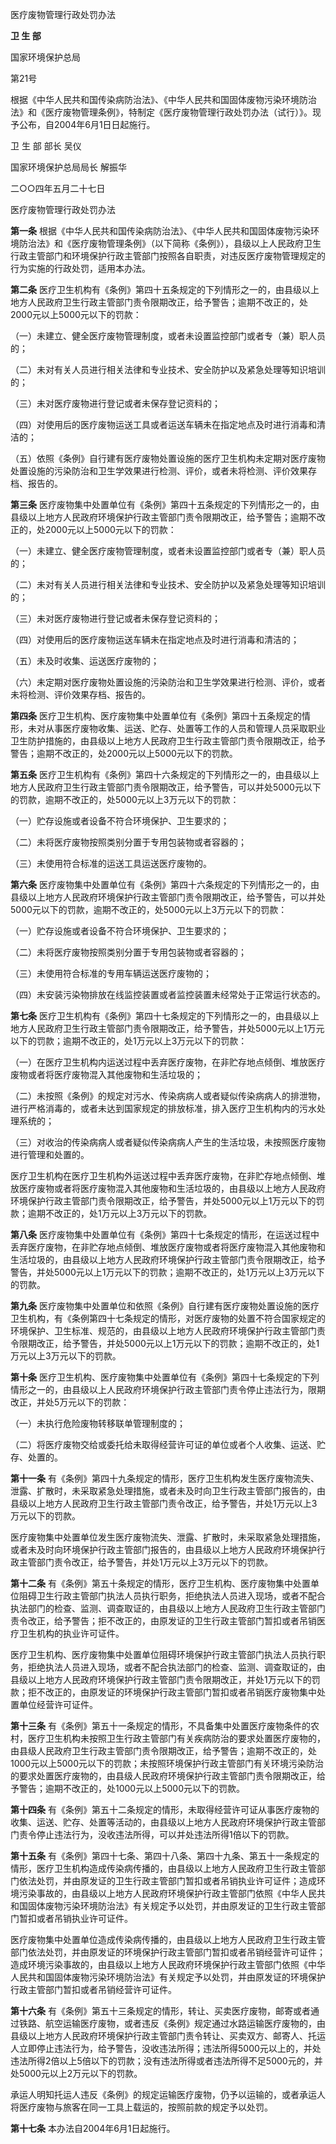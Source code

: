 医疗废物管理行政处罚办法

**卫 生 部**

国家环境保护总局

第21号

根据《中华人民共和国传染病防治法》、《中华人民共和国固体废物污染环境防治法》和《医疗废物管理条例》，特制定《医疗废物管理行政处罚办法（试行）》。现予公布，自2004年6月1日日起施行。

卫 生 部 部长 吴仪

国家环境保护总局局长 解振华

二○○四年五月二十七日

医疗废物管理行政处罚办法

**第一条** 根据《中华人民共和国传染病防治法》、《中华人民共和国固体废物污染环境防治法》和《医疗废物管理条例》（以下简称《条例》），县级以上人民政府卫生行政主管部门和环境保护行政主管部门按照各自职责，对违反医疗废物管理规定的行为实施的行政处罚，适用本办法。

**第二条** 医疗卫生机构有《条例》第四十五条规定的下列情形之一的，由县级以上地方人民政府卫生行政主管部门责令限期改正，给予警告；逾期不改正的，处2000元以上5000元以下的罚款：

（一）未建立、健全医疗废物管理制度，或者未设置监控部门或者专（兼）职人员的；

（二）未对有关人员进行相关法律和专业技术、安全防护以及紧急处理等知识培训的；

（三）未对医疗废物进行登记或者未保存登记资料的；

（四）对使用后的医疗废物运送工具或者运送车辆未在指定地点及时进行消毒和清洁的；

（五）依照《条例》自行建有医疗废物处置设施的医疗卫生机构未定期对医疗废物处置设施的污染防治和卫生学效果进行检测、评价，或者未将检测、评价效果存档、报告的。

**第三条** 医疗废物集中处置单位有《条例》第四十五条规定的下列情形之一的，由县级以上地方人民政府环境保护行政主管部门责令限期改正，给予警告；逾期不改正的，处2000元以上5000元以下的罚款：

（一）未建立、健全医疗废物管理制度，或者未设置监控部门或者专（兼）职人员的；

（二）未对有关人员进行相关法律和专业技术、安全防护以及紧急处理等知识培训的；

（三）未对医疗废物进行登记或者未保存登记资料的；

（四）对使用后的医疗废物运送车辆未在指定地点及时进行消毒和清洁的；

（五）未及时收集、运送医疗废物的；

（六）未定期对医疗废物处置设施的污染防治和卫生学效果进行检测、评价，或者未将检测、评价效果存档、报告的。

**第四条** 医疗卫生机构、医疗废物集中处置单位有《条例》第四十五条规定的情形，未对从事医疗废物收集、运送、贮存、处置等工作的人员和管理人员采取职业卫生防护措施的，由县级以上地方人民政府卫生行政主管部门责令限期改正，给予警告；逾期不改正的，处2000元以上5000元以下的罚款。

**第五条** 医疗卫生机构有《条例》第四十六条规定的下列情形之一的，由县级以上地方人民政府卫生行政主管部门责令限期改正，给予警告，可以并处5000元以下的罚款，逾期不改正的，处5000元以上3万元以下的罚款：

（一）贮存设施或者设备不符合环境保护、卫生要求的；

（二）未将医疗废物按照类别分置于专用包装物或者容器的；

（三）未使用符合标准的运送工具运送医疗废物的。

**第六条** 医疗废物集中处置单位有《条例》第四十六条规定的下列情形之一的，由县级以上地方人民政府环境保护行政主管部门责令限期改正，给予警告，可以并处5000元以下的罚款，逾期不改正的，处5000元以上3万元以下的罚款：

（一）贮存设施或者设备不符合环境保护、卫生要求的；

（二）未将医疗废物按照类别分置于专用包装物或者容器的；

（三）未使用符合标准的专用车辆运送医疗废物的；

（四）未安装污染物排放在线监控装置或者监控装置未经常处于正常运行状态的。

**第七条** 医疗卫生机构有《条例》第四十七条规定的下列情形之一的，由县级以上地方人民政府卫生行政主管部门责令限期改正，给予警告，并处5000元以上1万元以下的罚款；逾期不改正的，处1万元以上3万元以下的罚款：

（一）在医疗卫生机构内运送过程中丢弃医疗废物，在非贮存地点倾倒、堆放医疗废物或者将医疗废物混入其他废物和生活垃圾的；

（二）未按照《条例》的规定对污水、传染病病人或者疑似传染病病人的排泄物，进行严格消毒的，或者未达到国家规定的排放标准，排入医疗卫生机构内的污水处理系统的；

（三）对收治的传染病病人或者疑似传染病病人产生的生活垃圾，未按照医疗废物进行管理和处置的。

医疗卫生机构在医疗卫生机构外运送过程中丢弃医疗废物，在非贮存地点倾倒、堆放医疗废物或者将医疗废物混入其他废物和生活垃圾的，由县级以上地方人民政府环境保护行政主管部门责令限期改正，给予警告，并处5000元以上1万元以下的罚款；逾期不改正的，处1万元以上3万元以下的罚款。

**第八条** 医疗废物集中处置单位有《条例》第四十七条规定的情形，在运送过程中丢弃医疗废物，在非贮存地点倾倒、堆放医疗废物或者将医疗废物混入其他废物和生活垃圾的，由县级以上地方人民政府环境保护行政主管部门责令限期改正，给予警告，并处5000元以上1万元以下的罚款；逾期不改正的，处1万元以上3万元以下的罚款。

**第九条** 医疗废物集中处置单位和依照《条例》自行建有医疗废物处置设施的医疗卫生机构，有《条例第四十七条规定的情形，对医疗废物的处置不符合国家规定的环境保护、卫生标准、规范的，由县级以上地方人民政府环境保护行政主管部门责令限期改正，给予警告，并处5000元以上1万元以下的罚款；逾期不改正的，处1万元以上3万元以下的罚款。

**第十条** 医疗卫生机构、医疗废物集中处置单位有《条例》第四十七条规定的下列情形之一的，由县级以上人民政府环境保护行政主管部门责令停止违法行为，限期改正，并处5万元以下的罚款：

（一）未执行危险废物转移联单管理制度的；

（二）将医疗废物交给或委托给未取得经营许可证的单位或者个人收集、运送、贮存、处置的。

**第十一条** 有《条例》第四十九条规定的情形，医疗卫生机构发生医疗废物流失、泄露、扩散时，未采取紧急处理措施，或者未及时向卫生行政主管部门报告的，由县级以上地方人民政府卫生行政主管部门责令改正，给予警告，并处1万元以上3万元以下的罚款。

医疗废物集中处置单位发生医疗废物流失、泄露、扩散时，未采取紧急处理措施，或者未及时向环境保护行政主管部门报告的，由县级以上地方人民政府环境保护行政主管部门责令改正，给予警告，并处1万元以上3万元以下的罚款。

**第十二条** 有《条例》第五十条规定的情形，医疗卫生机构、医疗废物集中处置单位阻碍卫生行政主管部门执法人员执行职务，拒绝执法人员进入现场，或者不配合执法部门的检查、监测、调查取证的，由县级以上地方人民政府卫生行政主管部门责令改正，给予警告；拒不改正的，由原发证的卫生行政主管部门暂扣或者吊销医疗卫生机构的执业许可证件。

医疗卫生机构、医疗废物集中处置单位阻碍环境保护行政主管部门执法人员执行职务，拒绝执法人员进入现场，或者不配合执法部门的检查、监测、调查取证的，由县级以上地方人民政府环境保护行政主管部门责令限期改正，并处1万元以下的罚款；拒不改正的，由原发证的环境保护行政主管部门暂扣或者吊销医疗废物集中处置单位经营许可证件。

**第十三条** 有《条例》第五十一条规定的情形，不具备集中处置医疗废物条件的农村，医疗卫生机构未按照卫生行政主管部门有关疾病防治的要求处置医疗废物的，由县级人民政府卫生行政主管部门责令限期改正，给予警告；逾期不改正的，处1000元以上5000元以下的罚款；未按照环境保护行政主管部门有关环境污染防治的要求处置医疗废物的，由县级人民政府环境保护行政主管部门责令限期改正，给予警告；逾期不改正的，处1000元以上5000元以下的罚款。

**第十四条** 有《条例》第五十二条规定的情形，未取得经营许可证从事医疗废物的收集、运送、贮存、处置等活动的，由县级以上地方人民政府环境保护行政主管部门责令停止违法行为，没收违法所得，可以并处违法所得1倍以下的罚款。

**第十五条** 有《条例》第四十七条、第四十八条、第四十九条、第五十一条规定的情形，医疗卫生机构造成传染病传播的，由县级以上地方人民政府卫生行政主管部门依法处罚，并由原发证的卫生行政主管部门暂扣或者吊销执业许可证件；造成环境污染事故的，由县级以上地方人民政府环境保护行政主管部门依照《中华人民共和国固体废物污染环境防治法》有关规定予以处罚，并由原发证的卫生行政主管部门暂扣或者吊销执业许可证件。

医疗废物集中处置单位造成传染病传播的，由县级以上地方人民政府卫生行政主管部门依法处罚，并由原发证的环境保护行政主管部门暂扣或者吊销经营许可证件；造成环境污染事故的，由县级以上地方人民政府环境保护行政主管部门依照《中华人民共和国固体废物污染环境防治法》有关规定予以处罚，并由原发证的环境保护行政主管部门暂扣或者吊销经营许可证件。

**第十六条** 有《条例》第五十三条规定的情形，转让、买卖医疗废物，邮寄或者通过铁路、航空运输医疗废物，或者违反《条例》规定通过水路运输医疗废物的，由县级以上地方人民政府环境保护行政主管部门责令转让、买卖双方、邮寄人、托运人立即停止违法行为，给予警告，没收违法所得；违法所得5000元以上的，并处违法所得2倍以上5倍以下的罚款；没有违法所得或者违法所得不足5000元的，并处5000元以上2万元以下的罚款。

承运人明知托运人违反《条例》的规定运输医疗废物，仍予以运输的，或者承运人将医疗废物与旅客在同一工具上载运的，按照前款的规定予以处罚。

**第十七条** 本办法自2004年6月1日起施行。
